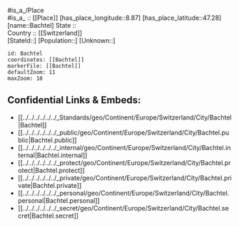 ﻿---
location: [47.28,8.87] 
mapzoom: [7,12] 
mapmarker: city 
type: City
tags:
- geo/City


SpocWebEntityId: 28956
isDeleted: false
confidential: public

---
#is_a_/Place  
#is_a_ :: [[Place]] 
[has_place_longitude::8.87] 
[has_place_latitude::47.28] 
[name::Bachtel] 
State ::  
Country :: [[Switzerland]]  
[StateId::] 
[Population::] 
[Unknown::] 


```leaflet
id: Bachtel
coordinates: [[Bachtel]] 
markerFile: [[Bachtel]] 
defaultZoom: 11 
maxZoom: 18
```


## Confidential Links & Embeds: 
- [[../../../../../../_Standards/geo/Continent/Europe/Switzerland/City/Bachtel|Bachtel]] 
- [[../../../../../../_public/geo/Continent/Europe/Switzerland/City/Bachtel.public|Bachtel.public]] 
- [[../../../../../../_internal/geo/Continent/Europe/Switzerland/City/Bachtel.internal|Bachtel.internal]] 
- [[../../../../../../_protect/geo/Continent/Europe/Switzerland/City/Bachtel.protect|Bachtel.protect]] 
- [[../../../../../../_private/geo/Continent/Europe/Switzerland/City/Bachtel.private|Bachtel.private]] 
- [[../../../../../../_personal/geo/Continent/Europe/Switzerland/City/Bachtel.personal|Bachtel.personal]] 
- [[../../../../../../_secret/geo/Continent/Europe/Switzerland/City/Bachtel.secret|Bachtel.secret]] 
